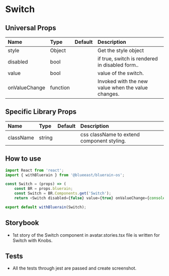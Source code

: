# Switch

## Universal Props

| Name | Type | Default | Description |
|:-----|:-----|:--------|:------------|
| style | Object |  | Get the style object |
| disabled | bool | | if true, switch is rendered in disabled form.. |
| value | bool | | value of the switch. |
| onValueChange | function | | Invoked with the new value when the value changes. |

## Specific Library Props

| Name | Type | Default | Description |
|:-----|:-----|:--------|:------------|
| className | string | | css className to extend component styling. |

## How to use

```JavaScript
import React from 'react';
import { withBluerain } from '@blueeast/bluerain-os';

const Switch = (props) => (
    const BR = props.bluerain;
    const Switch = BR.Components.get('Switch');
    return <Switch disabled={false} value={true} onValueChange={console.log('Value is changed!')} />;

export default withBluerain(Switch);
```

## Storybook

- 1st story of the Switch component in avatar.stories.tsx file is written for Switch with Knobs.

## Tests

- All the tests through jest are passed and create screenshot.